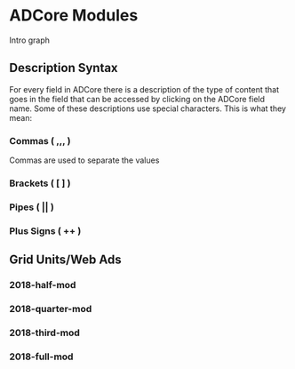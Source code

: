 # ADCore Modules
Intro graph
## Description Syntax
For every field in ADCore there is a description of the type of content that goes in the field that can be accessed by clicking on the ADCore field name. Some of these descriptions use special characters. This is what they mean:
### Commas ( ,,, )
Commas are used to separate the values 
### Brackets ( \[ \] )
### Pipes ( || )
### Plus Signs ( ++ )
## Grid Units/Web Ads
### 2018-half-mod
### 2018-quarter-mod
### 2018-third-mod
### 2018-full-mod